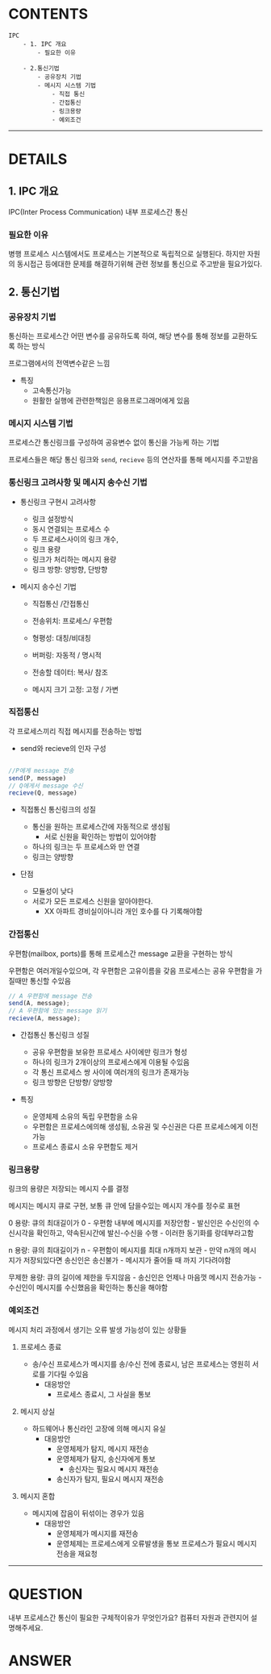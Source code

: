 # CONTENTS
```
IPC
    - 1. IPC 개요
        - 필요한 이유

    - 2.통신기법   
        - 공유장치 기법
        - 메시지 시스템 기법
            - 직접 통신
            - 간접통신
            - 링크용량
            - 예외조건

```
---

# DETAILS

## 1. IPC 개요

IPC(Inter Process Communication)
내부 프로세스간 통신

### 필요한 이유

병행 프로세스 시스템에서도 프로세스는 기본적으로 독립적으로 실행된다.
하지만 자원의 동시접근 등에대한 문제를 해결하기위해 관련 정보를 통신으로 주고받을 필요가있다.

## 2. 통신기법

### 공유장치 기법

통신하는 프로세스간 어떤 변수를 공유하도록 하여, 해당 변수를 통해
정보를 교환하도록 하는 방식

프로그램에서의 전역변수같은 느낌

- 특징
    - 고속통신가능
    - 원활한 실행에 관련한책임은 응용프로그래머에게 있음

### 메시지 시스템 기법

프로세스간 통신링크를 구성하여 공유변수 없이 
통신을 가능케 하는 기법

프로세스들은 해당 통신 링크와
`send`, `recieve` 등의 연산자를 통해  메시지를 주고받음


### 통신링크 고려사항 및 메시지 송수신 기법

- 통신링크 구현시 고려사항
    - 링크 설정방식
    - 동시 연결되는 프로세스 수
    - 두 프로세스사이의 링크 개수,
    - 링크 용량
    - 링크가 처리하는 메시지 용량
    - 링크 방향: 양방향, 단방향

- 메시지 송수신 기법
    - 직접통신 /간접통신

    - 전송위치: 프로세스/ 우편함
    
    - 형평성: 대칭/비대칭
    
    - 버퍼링: 자동적 / 명시적
    
    - 전송할 데이터: 복사/ 참조
    
    - 메시지 크기 고정: 고정 / 가변

### 직접통신

각 프로세스끼리 직접 메시지를 전송하는 방법

- send와 recieve의 인자 구성
```js

//P에게 message 전송
send(P, message) 
// Q에게서 message 수신
recieve(Q, message)
```

- 직접통신 통신링크의 성질
    - 통신을 원하는 프로세스간에 자동적으로 생성됨
        - 서로 신원을 확인하는 방법이 있어야함
    - 하나의 링크는 두 프로세스와 만 연결
    - 링크는 양방향

- 단점
    - 모듈성이 낮다
    - 서로가 모든 프로세스 신원을 알아야한다.
        - XX 아파트 경비실이아니라 개인 호수를 다 기록해야함

### 간접통신

 우편함(mailbox, ports)를 통해 프로세스간 message 교환을 구현하는 방식

우편함은 여러개일수있으며, 각 우편함은 고유이름을 갖음
프로세스는 공유 우편함을 가질때만 통신할 수있음

```js
// A 우편함에 message 전송
send(A, message);
// A 우편함에 있는 message 읽기
recieve(A, message);
```

- 간접통신 통신링크 성질
    - 공유 우편함을 보유한 프로세스 사이에만 링크가 형성
    - 하나의 링크가 2개이상의 프로세스에게 이용될 수있음
    - 각 통신 프로세스 쌍 사이에 여러개의 링크가 존재가능
    - 링크 방향은 단방향/ 양방향

- 특징
    - 운영체제 소유의 독립 우편함을 소유
    - 우편함은 프로세스에의해 생성됨, 소유권 및 수신권은 다른 프로세스에게 이전 가능
    - 프로세스 종료시 소유 우편함도 제거

### 링크용량

링크의 용량은 저장되는 메시지 수를 결정

메시지는 메시지 큐로 구현, 보통 큐 안에 담을수있는 메시지 개수를 정수로 표현

0 용량: 큐의 최대길이가 0
    - 우편함 내부에 메시지를 저장안함
    - 발신인은 수신인의 수신시각을 확인하고, 약속된시간에 발신-수신을 수행
        - 이러한 동기화를 랑데부라고함

n 용량: 큐의 최대길이가 n
    - 우편함이 메시지를 최대 n개까지 보관
    - 만약 n개의 메시지가 저장되있다면 송신인은 송신불가
        - 메시지가 줄어들 때 까지 기다려야함

무제한 용량: 큐의 길이에 제한을 두지않음
    - 송신인은 언제나 마음껏 메시지 전송가능
    - 수신인이 메시지를 수신했음을 확인하는 통신을 해야함

### 예외조건 

메시지 처리 과정에서 생기는 오류 발생 가능성이 있는 상황들

1. 프로세스 종료
    - 송/수신 프로세스가 메시지를 송/수신 전에 종료시, 
    남은 프로세스는 영원히 서로를 기다릴 수있음
        - 대응방안
            - 프로세스 종료시, 그 사실을 통보

2. 메시지 상실
    - 하드웨어나 통신라인 고장에 의해 메시지 유실
        - 대응방안
            - 운영체제가 탐지, 메시지 재전송
            - 운영체제가 탐지, 송신자에게 통보
                - 송신자는 필요시 메시지 재전송
            - 송신자가 탐지, 필요시 메시지 재전송
    

3. 메시지 혼합
    - 메시지에 잡음이 뒤섞이는 경우가 있음
        - 대응방안
            - 운영체제가 메시지를 재전송
            - 운영체제는 프로세스에게 오류발생을 통보 프로세스가 필요시 메시지전송을 재요청
---

# QUESTION

내부 프로세스간 통신이 필요한 구체적이유가 무엇인가요?
컴퓨터 자원과 관련지어 설명해주세요.

# ANSWER